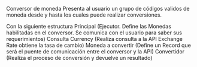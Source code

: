 Conversor de moneda
Presenta al usuario un grupo de códigos validos de moneda desde y hasta los cuales puede realizar conversiones. 

Con la siguiente estructura
Principal (Ejecutor. Define las Monedas habilitadas en el conversor. Se comunica con el usuario para saber sus requerimientos)
Consulta Currency (Realiza consulta a la API Exchange Rate obtiene la tasa de cambio)
Moneda a convertir (Define un Record que será el puente de comunicación entre el conversor y la API)
Convertidor (Realiza el  proceso de conversión y devuelve un resultado)

